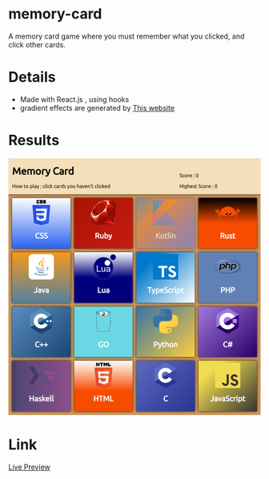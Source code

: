 # memory-card
A memory card game where you must remember what you clicked, and click other cards.
# Details
- Made with React.js , using hooks
- gradient effects are generated by [This website](https://cssgradient.io/)
# Results
![picture of result](https://github.com/ascodeasice/memory-card/blob/main/memory-card/public/result.png)
# Link
[Live Preview](https://ascodeasice.github.io/memory-card/)
